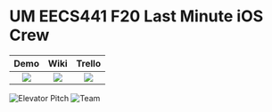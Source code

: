 # UM EECS441 F20 Last Minute iOS Crew

| Demo  |  Wiki |  Trello  |
|:-----:|:-----:|:--------:|
|[<img src="https://github.com/UM-EECS-441/labs/blob/master/docs/img/admin/video.png">][demo_page]|[<img src="https://github.com/UM-EECS-441/labs/blob/master/docs/img/admin/wiki.png">][wiki_page]|[<img src="https://github.com/UM-EECS-441/labs/blob/master/docs/img/admin/trello.png">][process_page]|

![Elevator Pitch](https://github.com/UM-EECS-441/labs/blob/master/docs/img/F20/lastminuteioscrew.png)
![Team](https://github.com/UM-EECS-441/labs/blob/master/docs/img/F20/lastminuteioscrew_team.png)

[demo_page]: https://www.youtube.com/watch?v=4gAhKTFQl1U
[wiki_page]: https://github.com/UM-EECS-441/lastminuteioscrew/wiki
[process_page]: https://trello.com/b/QGgr3MnW/last-minute-ios-crew

<!--
RUNNING THE FLASK APP 
1. create a virtual environment  https://eecs485staff.github.io/p1-insta485-static/setup_virtual_env.html
2. install sqlite3 
linux and windows: "sudo apt-get install sqlite3 curl" 
macos: "brew install sqlite3 curl" 
3. run "sqlite3 var/forgetMeNot.sqlite3 < sql/schema.sql" 
4. run "sqlite3 var/forgetMeNot.sqlite3 < sql/data.sql" 
5. activate your virtual environment 
6. run "pip install -r requirements.txt"
7. run "pip install -e ." 
8. start the flask app with ./bin/forgetMeNotRun
-->
